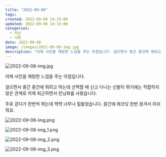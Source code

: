 ```yaml
---
title: "2022-09-08"
tags:
created: 2022-09-08 14:33:00
updated: 2022-09-08 14:33:00
categories:
  - 러닝
  - 기록
date: 2022-09-08
image: /images/2022-09-08-img.jpg
description: "어제 사진을 재탕한 느낌을 주는 아침입니다. 걸으면서 중간 중간에 뛰려고 하는데 산책할 때 신고 다니는 신발이 뛰기에는 적합하지 않은 관계로 어제 퇴근하면서 런닝화를 사왔습니다. 주로 걷다가 한번씩 뛰는데 헥헥 너무나 힘들었습니다. 중간에 레코딩 한번 끊겨서 아쉬워요."
---
```


![2022-09-08-img.jpg](/images/2022-09-08-img.jpg)
 
 

어제 사진을 재탕한 느낌을 주는 아침입니다. 

걸으면서 중간 중간에 뛰려고 하는데 산책할 때 신고 다니는 신발이 뛰기에는 적합하지 않은 관계로 어제 퇴근하면서 런닝화를 사왔습니다.

주로 걷다가 한번씩 뛰는데 헥헥 너무나 힘들었습니다.
중간에 레코딩 한번 끊겨서 아쉬워요.

 
 ![2022-09-08-img.png](/images/2022-09-08-img.png)
 
 

 
 ![2022-09-08-img_1.png](/images/2022-09-08-img_1.png)
 
 

 
 ![2022-09-08-img_2.png](/images/2022-09-08-img_2.png)
 
 

 
 ![2022-09-08-img_3.png](/images/2022-09-08-img_3.png)
